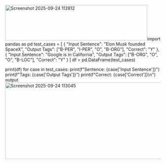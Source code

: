 <img width="460" height="115" alt="Screenshot 2025-09-24 112812" src="https://github.com/user-attachments/assets/6b47d2e1-f587-4f63-b2ac-dfc323cf6088" />import pandas as pd
test_cases = [
    {
        "Input Sentence": "Elon Musk founded SpaceX",
        "Output Tags": ["B-PER", "I-PER", "O", "B-ORG"],
        "Correct": "Y"
    },
    {
        "Input Sentence": "Google is in California",
        "Output Tags": ["B-ORG", "O", "O", "B-LOC"],
        "Correct": "Y"
    }
]
df = pd.DataFrame(test_cases)

print(df)
for case in test_cases:
    print(f"Sentence: {case['Input Sentence']}")
    print(f"Tags: {case['Output Tags']}")
    print(f"Correct: {case['Correct']}\n")
output
<img width="688" height="248" alt="Screenshot 2025-09-24 113045" src="https://github.com/user-attachments/assets/e7cc24fd-8762-4200-96d1-d291c9acdcac" />

